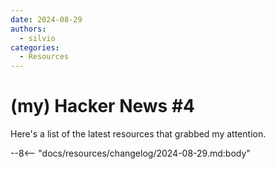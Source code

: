 ```yaml
---
date: 2024-08-29
authors:
  - silvio
categories:
  - Resources
---
```


# (my) Hacker News #4

Here's a list of the latest resources that grabbed my attention.

<!-- more -->

--8<-- "docs/resources/changelog/2024-08-29.md:body"
